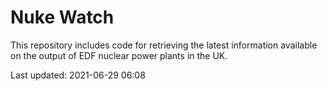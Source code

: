# Nuke Watch

This repository includes code for retrieving the latest information available on the output of EDF nuclear power plants in the UK.

Last updated: 2021-06-29 06:08